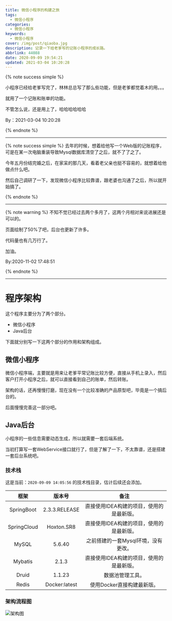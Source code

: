 ```yaml
---
title: 微信小程序的构建之旅
tags:
  - 微信小程序
categories:
  - 微信小程序
keywords:
  - 微信小程序
cover: /img/post/qiaoba.jpg
description: 记录一下给老爹写的记账小程序的成长路。
abbrlink: 44088
date: 2020-09-09 19:54:21
updated: 2021-03-04 10:20:28
---
```


{% note success simple %}

小程序已经给老爹写完了，林林总总写了那么些功能，但是老爹都觉着木的用。。。

就用了一个记账和账单的功能。

不管怎么说，还是用上了，哈哈哈哈哈哈

By：2021-03-04 10:20:28

{% endnote %}

---

{% note success simple  %}
去年的时候，想着给他写一个Web版的记账程序，可是在某一次电脑重装导致Mysql数据库清空了之后，就不了了之了。

今年五月份结完婚之后，在家呆的那几天，看着老父亲也挺不容易的，就想着给他做点什么吧。

然后自己调研了一下，发现微信小程序比较靠谱，跟老婆也沟通了之后，所以就开始搞了。

{% endnote %}

---

{% note warning %}
不知不觉已经过去两个多月了，这两个月相对来说进展还是可以的。

页面绘制了50%了吧，后台也更新了许多。

代码量也有几万行了。

加油。

By:2020-11-02 17:48:51

{% endnote %}

---

# 程序架构

这个程序主要分为了两个部分。
- 微信小程序
- Java后台

下面就分别写一下这两个部分的作用和架构组成。

## 微信小程序

微信小程序端，主要就是用来让老爹平常记账比较方便，直接从手机上录入，然后客户打开小程序之后，就可以直接看到自己的账单，然后转账。

架构的话，还再慢慢打磨，现在没有一个比较准确的产品原型吧，毕竟是一个搞后台的。

后面慢慢完善这一部分吧。

## Java后台

小程序的一些信息需要动态生成，所以就需要一套后端系统。

当初打算写一套WebService接口就行了，但是了解了一下，不太靠谱，还是搭建一套后台系统吧。

### 技术栈

这是当前：`2020-09-09 14:05:56` 的技术栈目录，估计后续还会添加。 

| 框架 | 版本号 | 备注 |
| :----: | :------: | :----: |
| SpringBoot | 2.3.3.RELEASE | 直接使用IDEA构建的项目，使用的是最新版。 |
| SpringCloud | Hoxton.SR8 | 直接使用IDEA构建的项目，使用的是最新版。 |
| MySQL | 5.6.40 | 之前搭建的一套Mysql环境，没有更改。 |
| Mybatis | 2.1.3 | 直接使用IDEA构建的项目，使用的是最新版。 |
| Druid | 1.1.23 | 数据池管理工具。 |
| Redis | Docker:latest | 使用Docker直接构建最新版。 |

### 架构流程图

![架构图](/img/post/jiagoutu.png)

